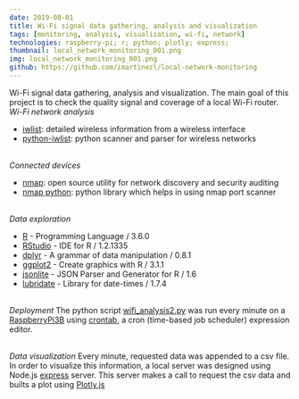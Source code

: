 ```yaml
---
date: 2019-08-01
title: Wi-Fi signal data gathering, analysis and visualization
tags: [monitoring, analysis, visualization, wi-fi, network]
technologies: raspberry-pi; r; python; plotly; express;
thumbnail: local_network_monitoring_001.png
img: local_network_monitoring_001.png
github: https://github.com/imartinezl/local-network-monitoring
---
```


Wi-Fi signal data gathering, analysis and visualization. The main goal of this project is to check the quality signal and coverage of a local Wi-Fi router.
<br>*Wi-Fi network analysis*
- [iwlist](https://linux.die.net/man/8/iwlist): detailed wireless information from a wireless interface
- [python-iwlist](https://github.com/iancoleman/python-iwlist): python scanner and parser for wireless networks
 
<br>*Connected devices*
  - [nmap](https://nmap.org/): open source utility for network discovery and security auditing
  - [nmap python](https://xael.org/pages/python-nmap-en.html): python library which helps in using nmap port scanner

<br>*Data exploration*
  - [R](https://www.r-project.org/) - Programming Language / 3.6.0
  - [RStudio](https://www.rstudio.com/) - IDE for R / 1.2.1335
  - [dplyr](https://dplyr.tidyverse.org/) - A grammar of data manipulation / 0.8.1
  - [ggplot2](https://ggplot2.tidyverse.org/) - Create graphics with R / 3.1.1
  - [jsonlite](https://github.com/jeroen/jsonlite) - JSON Parser and Generator for R / 1.6
  - [lubridate](https://lubridate.tidyverse.org/) - Library for date-times / 1.7.4

<br>*Deployment*
The python script [wifi_analysis2.py](wifi_analysis2.py) was run every minute on a [RaspberryPi3B](https://www.raspberrypi.org/products/raspberry-pi-3-model-b/) using [crontab](https://crontab.guru/), a cron (time-based job scheduler) expression editor.

<br>*Data visualization*
Every minute, requested data was appended to a csv file. In order to visualize this information, a local server was designed using Node.js [express](https://expressjs.com/) server. This server makes a call to request the csv data and builts a plot using [Plotly.js](https://plot.ly/javascript/)

